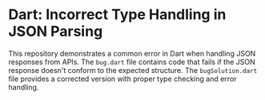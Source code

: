 # Dart: Incorrect Type Handling in JSON Parsing

This repository demonstrates a common error in Dart when handling JSON responses from APIs.  The `bug.dart` file contains code that fails if the JSON response doesn't conform to the expected structure. The `bugSolution.dart` file provides a corrected version with proper type checking and error handling.
